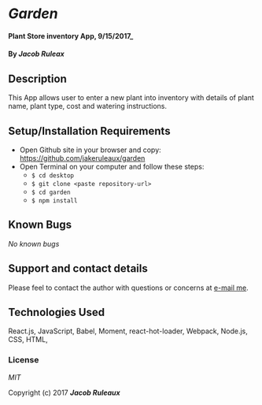 # _Garden_

#### Plant Store inventory App, 9/15/2017_

#### By _**Jacob Ruleax**_

## Description

This App allows user to enter a new plant into inventory with details of plant name, plant type, cost and watering instructions.

## Setup/Installation Requirements

* Open Github site in your browser and copy: https://github.com/jakeruleaux/garden
* Open Terminal on your computer and follow these steps:
  * `$ cd desktop`
  * `$ git clone <paste repository-url>`
  * `$ cd garden`
  * `$ npm install`



## Known Bugs

_No known bugs_

## Support and contact details

Please feel to contact the author with questions or concerns at [e-mail me](<mailto:jakeruleaux@hotmail.com>).

## Technologies Used

React.js, JavaScript, Babel, Moment, react-hot-loader, Webpack, Node.js, CSS, HTML,

### License

*MIT*

Copyright (c) 2017 **_Jacob Ruleaux_**
